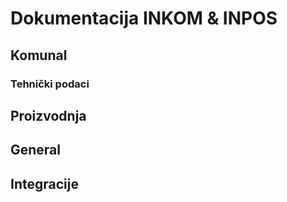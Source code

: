 # Dokumentacija INKOM & INPOS
## Komunal
### Tehnički podaci
[Brojila i uređaji]: /brojila.md	"Brojila i uređaji"

## Proizvodnja

## General

## Integracije
[E-račun]: /eracun.md	"E-računi"
